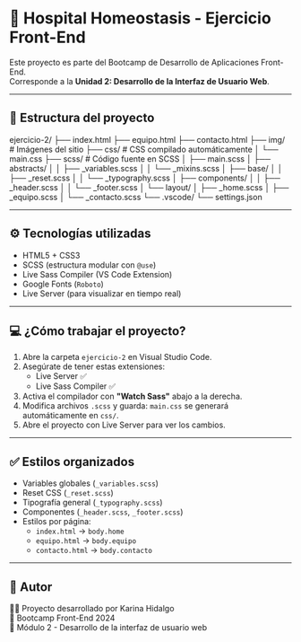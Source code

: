 # 🏥 Hospital Homeostasis - Ejercicio Front-End

Este proyecto es parte del Bootcamp de Desarrollo de Aplicaciones Front-End.  
Corresponde a la **Unidad 2: Desarrollo de la Interfaz de Usuario Web**.

---

## 📁 Estructura del proyecto
ejercicio-2/ ├── index.html ├── equipo.html ├── contacto.html ├── img/ # Imágenes del sitio ├── css/ # CSS compilado automáticamente │ └── main.css ├── scss/ # Código fuente en SCSS │ ├── main.scss │ ├── abstracts/ │ │ ├── _variables.scss │ │ └── _mixins.scss │ ├── base/ │ │ ├── _reset.scss │ │ └── _typography.scss │ ├── components/ │ │ ├── _header.scss │ │ └── _footer.scss │ └── layout/ │ ├── _home.scss │ ├── _equipo.scss │ └── _contacto.scss └── .vscode/ └── settings.json

---

## ⚙️ Tecnologías utilizadas

- HTML5 + CSS3
- SCSS (estructura modular con `@use`)
- Live Sass Compiler (VS Code Extension)
- Google Fonts (`Roboto`)
- Live Server (para visualizar en tiempo real)

---

## 💻 ¿Cómo trabajar el proyecto?

1. Abre la carpeta `ejercicio-2` en Visual Studio Code.
2. Asegúrate de tener estas extensiones:
   - Live Server ✅
   - Live Sass Compiler ✅
3. Activa el compilador con **"Watch Sass"** abajo a la derecha.
4. Modifica archivos `.scss` y guarda: `main.css` se generará automáticamente en `css/`.
5. Abre el proyecto con Live Server para ver los cambios.

---

## ✅ Estilos organizados

- Variables globales (`_variables.scss`)
- Reset CSS (`_reset.scss`)
- Tipografía general (`_typography.scss`)
- Componentes (`_header.scss`, `_footer.scss`)
- Estilos por página:
  - `index.html` → `body.home`
  - `equipo.html` → `body.equipo`
  - `contacto.html` → `body.contacto`

---

## 🧠 Autor

👩‍💻 Proyecto desarrollado por Karina Hidalgo  
📅 Bootcamp Front-End 2024  
🚀 Módulo 2 - Desarrollo de la interfaz de usuario web

